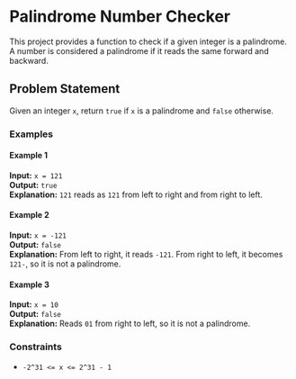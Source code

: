 # Palindrome Number Checker

This project provides a function to check if a given integer is a palindrome. A number is considered a palindrome if it reads the same forward and backward.

## Problem Statement

Given an integer `x`, return `true` if `x` is a palindrome and `false` otherwise.

### Examples

#### Example 1
**Input:** `x = 121`  
**Output:** `true`  
**Explanation:** `121` reads as `121` from left to right and from right to left.

#### Example 2
**Input:** `x = -121`  
**Output:** `false`  
**Explanation:** From left to right, it reads `-121`. From right to left, it becomes `121-`, so it is not a palindrome.

#### Example 3
**Input:** `x = 10`  
**Output:** `false`  
**Explanation:** Reads `01` from right to left, so it is not a palindrome.

### Constraints
* `-2^31 <= x <= 2^31 - 1`